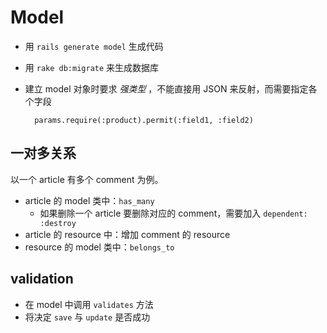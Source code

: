 # Model

* 用 `rails generate model` 生成代码
* 用 `rake db:migrate` 来生成数据库
* 建立 model 对象时要求 *强类型* ，不能直接用 JSON 来反射，而需要指定各个字段

		params.require(:product).permit(:field1, :field2)

## 一对多关系

以一个 article 有多个 comment 为例。

* article 的 model 类中：`has_many`
	* 如果删除一个 article 要删除对应的 comment，需要加入 `dependent: :destroy`
* article 的 resource 中：增加 comment 的 resource
* resource 的 model 类中：`belongs_to`

## validation

* 在 model 中调用 `validates` 方法
* 将决定 `save` 与 `update` 是否成功
